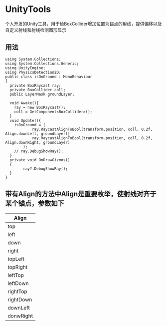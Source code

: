 # UnityTools
个人开发的Unity工具，用于给BoxCollider增加位置为锚点的射线，提供偏移以及自定义射线和射线检测图形显示
## 用法
 ```CSharp
using System.Collections;
using System.Collections.Generic;
using UnityEngine;
using PhysicsDetection2D;
public class isOnGround : MonoBehaviour
{
   private BoxRaycast ray;
   private BoxCollider coll;
   public LayerMask groundLayer;

   void Awake(){
     ray = new BoxRaycast();
     coll = GetComponent<BoxCollider>();
   }
   void Update(){
     isOnGround = (
             ray.RaycastAlignToBool(transform.position, coll, 0.2f, Align.downLeft, groundLayer)|
             ray.RaycastAlignToBool(transform.position, coll, 0.2f, Align.downRight, groundLayer)
         );
     // ray.DebugShowRay();
   }
   private void OnDrawGizmos()
   {
         ray?.DebugShowRay();
   }
}
```
## 带有Align的方法中Align是重要枚举，使射线对齐于某个锚点，参数如下
|Align|
| --- |
|top  |
|left |
|down |
|right|
|topLeft|
|topRight|
|leftTop|
|leftDown|
|rightTop|
|rightDown|
|downLeft|
|donwRight|

